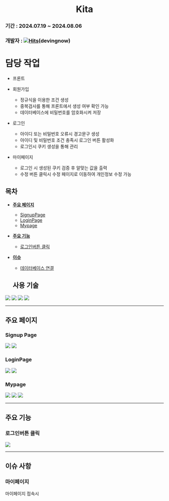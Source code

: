 # <div align="center">**Kita**</div>

### 기간 : 2024.07.19 ~ 2024.08.06

### 개발자 : [![Hits](https://hits.seeyoufarm.com/api/count/incr/badge.svg?url=https%3A%2F%2Fgithub.com%2FTeTedo&count_bg=%230D00FF&title_bg=%23000000&icon=darkreader.svg&icon_color=%23FF0000&title=hits&edge_flat=false)](https://github.com/devingnow)(devingnow)

# 담당 작업
 - 프론트

 - 회원가입
    - 정규식을 이용한 조건 생성
    - 중복검사를 통해 프론트에서 생성 여부 확인 가능
    - 데이터베이스에 비밀번호를 암호화시켜 저장

 - 로그인
    - 아이디 또는 비밀번호 오류시 경고문구 생성
    - 아이디 및 비밀번호 조건 충족시 로그인 버튼 활성화
    - 로그인시 쿠키 생성을 통해 관리

 - 마이페이지
    - 로그인 시 생성된 쿠키 검증 후 알맞는 값을 출력
    - 수정 버튼 클릭시 수정 페이지로 이동하여 개인정보 수정 가능

## 목차

- [**주요 페이지**](#주요-페이지)
  - [SignupPage](#Signup-Page)
  - [LoginPage](#Login-Page)
  - [Mypage](#Mypage)
- [**주요 기능**](#주요-기능)
  - [로그인버튼 클릭](#로그인버튼-클릭)
- [**이슈**](#이슈)
  - [데이터베이스 연결](#데이터베이스-연결)

  ## 사용 **기술**

 <img src="https://img.shields.io/badge/CSS3-1572B6?style=for-the-badge&logo=CSS3&logoColor=white"> <img src="https://img.shields.io/badge/JavaScript-F7DF1E?style=for-the-badge&logo=JavaScript&logoColor=black"> <img src="https://img.shields.io/badge/NestJS-E0234E?style=for-the-badge&logo=nestjs"> <img src="https://img.shields.io/badge/html5-E34F26?style=for-the-badge&logo=html5&logoColor=white">

---

## 주요 페이지

### **Signup Page**

<img src="https://github.com/user-attachments/assets/02275c3b-cb59-4d7a-9e4a-10b2226e86b7">
<img src="https://github.com/user-attachments/assets/0801df52-6fab-42eb-b237-a983f7c67e6e">


### **LoginPage**

<img src="https://github.com/user-attachments/assets/d8077584-592c-46c6-bc0c-e1aba402cbd6">
<img src="https://github.com/user-attachments/assets/4bc441df-728d-46b1-8057-97f00de73c5e">


### **Mypage**

<img src="https://github.com/user-attachments/assets/31b5dd3d-57e4-4cce-9f00-0dbf70ca4d09">
<img src="https://github.com/user-attachments/assets/0cd607e4-5b75-4521-98ac-50020452042a">
<img src="https://github.com/user-attachments/assets/0095abd6-c435-4afa-ad27-cccdcca45196">

---

## 주요 기능

### 로그인버튼 클릭

<img src="https://github.com/user-attachments/assets/d16cf27d-b09c-4324-b60e-4d312e870e94">

---

## 이슈 사항

### 마이페이지

마이페이지 접속시 



